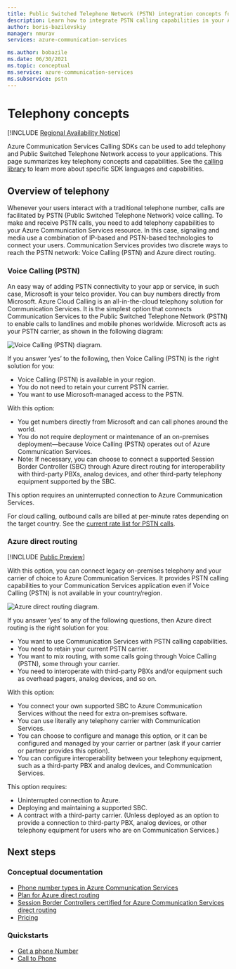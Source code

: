 ```yaml
---
title: Public Switched Telephone Network (PSTN) integration concepts for Azure Communication Services
description: Learn how to integrate PSTN calling capabilities in your Azure Communication Services application.
author: boris-bazilevskiy
manager: nmurav
services: azure-communication-services

ms.author: bobazile
ms.date: 06/30/2021
ms.topic: conceptual
ms.service: azure-communication-services
ms.subservice: pstn
---
```


# Telephony concepts

[!INCLUDE [Regional Availability Notice](../../includes/regional-availability-include.md)]

Azure Communication Services Calling SDKs can be used to add telephony and Public Switched Telephone Network access to your applications. This page summarizes key telephony concepts and capabilities. See the [calling library](../../quickstarts/voice-video-calling/getting-started-with-calling.md) to learn more about specific SDK languages and capabilities.

## Overview of telephony
Whenever your users interact with a traditional telephone number, calls are facilitated by PSTN (Public Switched Telephone Network) voice calling. To make and receive PSTN calls, you need to add telephony capabilities to your Azure Communication Services resource. In this case, signaling and media use a combination of IP-based and PSTN-based technologies to connect your users. Communication Services provides two discrete ways to reach the PSTN network: Voice Calling (PSTN) and Azure direct routing.

### Voice Calling (PSTN)

An easy way of adding PSTN connectivity to your app or service, in such case, Microsoft is your telco provider. You can buy numbers directly from Microsoft. Azure Cloud Calling is an all-in-the-cloud telephony solution for Communication Services. It is the simplest option that connects Communication Services to the Public Switched Telephone Network (PSTN) to enable calls to landlines and mobile phones worldwide. Microsoft acts as your PSTN carrier, as shown in the following diagram:

![Voice Calling (PSTN) diagram.](../media/telephony-concept/azure-calling-diagram.png)

If you answer ‘yes’ to the following, then Voice Calling (PSTN) is the right solution for you:
- Voice Calling (PSTN) is available in your region.
- You do not need to retain your current PSTN carrier.
- You want to use Microsoft-managed access to the PSTN.

With this option:
- You get numbers directly from Microsoft and can call phones around the world.
- You do not require deployment or maintenance of an on-premises deployment—because Voice Calling (PSTN) operates out of Azure Communication Services.
- Note: If necessary, you can choose to connect a supported Session Border Controller (SBC) through Azure direct routing for interoperability with third-party PBXs, analog devices, and other third-party telephony equipment supported by the SBC.

This option requires an uninterrupted connection to Azure Communication Services.  

For cloud calling, outbound calls are billed at per-minute rates depending on the target country. See the [current rate list for PSTN calls](https://github.com/Azure/Communication/blob/master/pricing/communication-services-pstn-rates.csv).

### Azure direct routing

[!INCLUDE [Public Preview](../../includes/public-preview-include-document.md)]

With this option, you can connect legacy on-premises telephony and your carrier of choice to Azure Communication Services. It provides PSTN calling capabilities to your Communication Services application even if Voice Calling (PSTN) is not available in your country/region. 

![Azure direct routing diagram.](../media/telephony-concept/sip-interface-diagram.png)

If you answer ‘yes’ to any of the following questions, then Azure direct routing is the right solution for you:

- You want to use Communication Services with PSTN calling capabilities.
- You need to retain your current PSTN carrier.
- You want to mix routing, with some calls going through Voice Calling (PSTN), some through your carrier.
- You need to interoperate with third-party PBXs and/or equipment such as overhead pagers, analog devices, and so on.

With this option:

- You connect your own supported SBC to Azure Communication Services without the need for extra on-premises software.
- You can use literally any telephony carrier with Communication Services.
- You can choose to configure and manage this option, or it can be configured and managed by your carrier or partner (ask if your carrier or partner provides this option).
- You can configure interoperability between your telephony equipment, such as a third-party PBX and analog devices, and Communication Services.

This option requires:

- Uninterrupted connection to Azure.
- Deploying and maintaining a supported SBC.
- A contract with a third-party carrier. (Unless deployed as an option to provide a connection to third-party PBX, analog devices, or other telephony equipment for users who are on Communication Services.)

## Next steps

### Conceptual documentation

- [Phone number types in Azure Communication Services](./plan-solution.md)
- [Plan for Azure direct routing](./direct-routing-infrastructure.md)
- [Session Border Controllers certified for Azure Communication Services direct routing](./certified-session-border-controllers.md)
- [Pricing](../pricing.md)

### Quickstarts

- [Get a phone Number](../../quickstarts/telephony/get-phone-number.md)
- [Call to Phone](../../quickstarts/telephony/pstn-call.md)